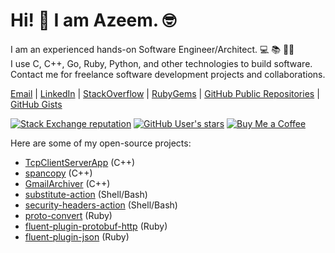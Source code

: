 # Hi! 👋 I am Azeem. 🤓

I am an experienced hands-on Software Engineer/Architect. 💻 📚 🏋️‍♂️  
I use C, C++, Go, Ruby, Python, and other technologies to build software.  
Contact me for freelance software development projects and collaborations.

[Email](mailto:azeem.sajid@gmail.com) |
[LinkedIn](https://www.linkedin.com/in/az33msajid) |
[StackOverflow](https://stackoverflow.com/users/7670262/azeem) |
[RubyGems](https://rubygems.org/profiles/iamAzeem) |
[GitHub Public Repositories](https://github.com/iamazeem?tab=repositories&q=&type=public&language=&sort=stargazers) |
[GitHub Gists](https://gist.github.com/iamAzeem)

[![Stack Exchange reputation](https://img.shields.io/stackexchange/stackoverflow/r/7670262?color=orange&label=StackOverflow&logo=stackoverflow&style=flat-square)](https://stackoverflow.com/users/7670262)
[![GitHub User's stars](https://img.shields.io/github/stars/iamazeem?color=green&label=GitHub%20Stars&logo=github&style=flat-square)](https://github.com/iamazeem?tab=repositories&q=&type=public&language=&sort=stargazers)
[![Buy Me a Coffee](https://img.shields.io/badge/Support-Buy%20Me%20A%20Coffee-orange.svg?style=flat-square)](https://www.buymeacoffee.com/iamazeem)

Here are some of my open-source projects:

- [TcpClientServerApp](https://github.com/iamazeem/TcpClientServerApp) (C++)
- [spancopy](https://github.com/iamazeem/spancopy) (C++)
- [GmailArchiver](https://github.com/iamazeem/GmailArchiver) (C++)
- [substitute-action](https://github.com/iamazeem/substitute-action) (Shell/Bash)
- [security-headers-action](https://github.com/iamazeem/security-headers-action) (Shell/Bash)
- [proto-convert](https://github.com/iamazeem/proto-convert) (Ruby)
- [fluent-plugin-protobuf-http](https://github.com/iamazeem/fluent-plugin-protobuf-http) (Ruby)
- [fluent-plugin-json](https://github.com/iamazeem/fluent-plugin-json) (Ruby)
